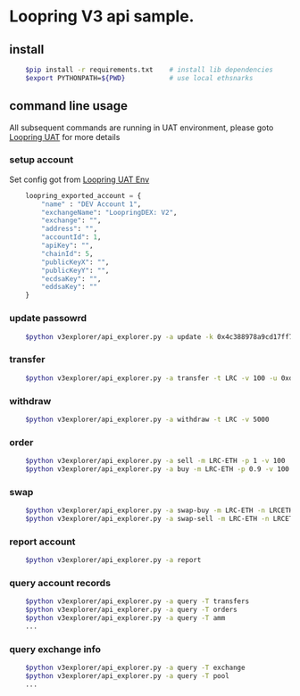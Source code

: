 # Loopring V3 api sample.

## install

```bash
    $pip install -r requirements.txt    # install lib dependencies
    $export PYTHONPATH=${PWD}           # use local ethsnarks
```

## command line usage

All subsequent commands are running in UAT environment, please goto [Loopring UAT](https://loopring-amm.herokuapp.com) for more details

### setup account
Set config got from [Loopring UAT Env](https://loopring-amm.herokuapp.com/)
```python
    loopring_exported_account = {
        "name" : "DEV Account 1",
        "exchangeName": "LoopringDEX: V2",
        "exchange": "",
        "address": "",
        "accountId": 1,
        "apiKey": "",
        "chainId": 5,
        "publicKeyX": "",
        "publicKeyY": "",
        "ecdsaKey": "",
        "eddsaKey": ""
    }
```

### update passowrd

```bash
    $python v3explorer/api_explorer.py -a update -k 0x4c388978a9cd17ff7171fb8694fb7618c8bf48e7c800e81277870c6bf12e47b
```

### transfer

```bash
    $python v3explorer/api_explorer.py -a transfer -t LRC -v 100 -u 0xd854872f17c2783ae9d89e7b2a29cd72ec2a74ff
```

### withdraw

```bash
    $python v3explorer/api_explorer.py -a withdraw -t LRC -v 5000
```

### order

```bash
    $python v3explorer/api_explorer.py -a sell -m LRC-ETH -p 1 -v 100
    $python v3explorer/api_explorer.py -a buy -m LRC-ETH -p 0.9 -v 100
```

### swap

```bash
    $python v3explorer/api_explorer.py -a swap-buy -m LRC-ETH -n LRCETH-Pool -p 0.9 -v 100
    $python v3explorer/api_explorer.py -a swap-sell -m LRC-ETH -n LRCETH-Pool -p 1.0 -v 100
```

### report account
```bash
    $python v3explorer/api_explorer.py -a report
```

### query account records
```bash
    $python v3explorer/api_explorer.py -a query -T transfers
    $python v3explorer/api_explorer.py -a query -T orders
    $python v3explorer/api_explorer.py -a query -T amm
    ...
```

### query exchange info
```bash
    $python v3explorer/api_explorer.py -a query -T exchange
    $python v3explorer/api_explorer.py -a query -T pool
    ...
```